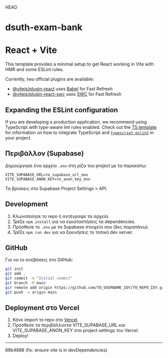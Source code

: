HEAD
# dsuth-exam-bank

# React + Vite

This template provides a minimal setup to get React working in Vite with HMR and some ESLint rules.

Currently, two official plugins are available:

- [@vitejs/plugin-react](https://github.com/vitejs/vite-plugin-react/blob/main/packages/plugin-react) uses [Babel](https://babeljs.io/) for Fast Refresh
- [@vitejs/plugin-react-swc](https://github.com/vitejs/vite-plugin-react/blob/main/packages/plugin-react-swc) uses [SWC](https://swc.rs/) for Fast Refresh

## Expanding the ESLint configuration

If you are developing a production application, we recommend using TypeScript with type-aware lint rules enabled. Check out the [TS template](https://github.com/vitejs/vite/tree/main/packages/create-vite/template-react-ts) for information on how to integrate TypeScript and [`typescript-eslint`](https://typescript-eslint.io) in your project.

## Περιβάλλον (Supabase)

Δημιούργησε ένα αρχείο `.env` στη ρίζα του project με τα παρακάτω:

```
VITE_SUPABASE_URL=το_supabase_url_σου
VITE_SUPABASE_ANON_KEY=το_anon_key_σου
```

Τα βρίσκεις στο Supabase Project Settings > API.

## Development

1. Κλωνοποίησε το repo ή αντέγραψε τα αρχεία.
2. Τρέξε `npm install` για να εγκαταστήσεις τα dependencies.
3. Πρόσθεσε το `.env` με τα Supabase στοιχεία σου (δες παραπάνω).
4. Τρέξε `npm run dev` για να ξεκινήσεις το τοπικό dev server.

## GitHub

Για να το ανεβάσεις στο GitHub:

```bash
git init
git add .
git commit -m "Initial commit"
git branch -M main
git remote add origin https://github.com/ΤΟ_USERNAME_ΣΟΥ/ΤΟ_REPO_ΣΟΥ.git
git push -u origin main
```

## Deployment στο Vercel

1. Κάνε import το repo στο [Vercel](https://vercel.com/).
2. Πρόσθεσε τα περιβάλλοντα VITE_SUPABASE_URL και VITE_SUPABASE_ANON_KEY στα project settings του Vercel.
3. Deploy!

---
69b4888 (fix: ensure vite is in devDependencies)
